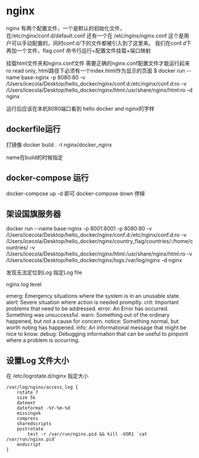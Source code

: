 # nginx

nginx 有两个配置文件，一个是默认的初始化文件，在/etc/nginx/conf.d/default.conf
还有一个在 /etc/nginx/nginx.conf    这个是用户可以手动配置的，同时conf.d/下的文件都被引入到了这里来。  我们在conf.d下再加一个文件，flag.conf
命令行运行+配置文件挂载+端口映射

挂载html文件夹和nginx.conf文件   需要正确的nginx.conf配置文件才能运行起来 ro read only, html路径下必须有一个index.html作为显示的页面
$ docker run --name base-nginx -p 8080:80 -v /Users/icecola/Desktop/hello_docker/nginx/conf.d:/etc/nginx/conf.d:ro -v /Users/icecola/Desktop/hello_docker/nginx/html:/usr/share/nginx/html:ro -d nginx

运行后应该在本机8080端口看到 hello docker and nginx的字样

## dockerfile运行

打镜像
docker build . -t nginx/docker_nginx

name在build的时候指定

## docker-compose 运行

docker-compose up -d 即可
docker-compose down  停掉

## 架设国旗服务器

docker run --name base-nginx -p 8001:8001 -p 8080:80  -v /Users/icecola/Desktop/hello_docker/nginx/conf.d:/etc/nginx/conf.d:ro -v /Users/icecola/Desktop/hello_docker/nginx/country_flag/countries/:/home/countries/ -v /Users/icecola/Desktop/hello_docker/nginx/html:/usr/share/nginx/html:ro  -v /Users/icecola/Desktop/hello_docker/nginx/logs:/var/log/nginx -d nginx

发现无法定位到Log  指定Log file

nginx log level

emerg: Emergency situations where the system is in an unusable state.
alert: Severe situation where action is needed promptly.
crit: Important problems that need to be addressed.
error: An Error has occurred. Something was unsuccessful.
warn: Something out of the ordinary happened, but not a cause for concern.
notice: Something normal, but worth noting has happened.
info: An informational message that might be nice to know.
debug: Debugging information that can be useful to pinpoint where a problem is occurring.

## 设置Log 文件大小

在 /etc/logrotate.d/nginx 指定大小
```
/var/log/nginx/access_log {
    rotate 7
    size 5k
    dateext
    dateformat -%Y-%m-%d
    missingok
    compress
    sharedscripts
    postrotate
        test -r /var/run/nginx.pid && kill -USR1 `cat /var/run/nginx.pid`
    endscript
}
```